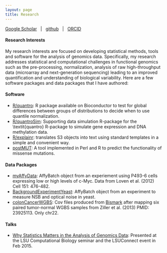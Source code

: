 ```yaml
---
layout: page
title: Research
---
```


[Google Scholar](http://scholar.google.com/citations?user=4T4qnL4AAAAJ) &nbsp; | &nbsp; 
[github](https://github.com/stephaniehicks)  &nbsp; | &nbsp; 
[ORCID](http://orcid.org/0000-0002-7858-0231)

#### Research Interests
My research interests are focused on developing statistical methods, tools and software for the analysis of genomics data. Specifically, my research addresses statistical and computational challenges in functional genomics such as the pre-processing, normalization, analysis of raw high-throughput data (microarray and next-generation sequencing) leading to an improved quantification and understanding of biological variability. Here are a few software packages and data packages that I have authored:


#### Software

- [R/quantro](http://www.bioconductor.org/packages/release/bioc/html/quantro.html): R package available on Bioconductor to test for global differences between groups of distributions to decide when to use quantile normalization.
- [R/quantroSim](https://github.com/stephaniehicks/quantroSim): Supporting data simulation R-package for the \textit{quantro} R-package 
to simulate gene expression and DNA methylation data.
- [R/explainr](https://github.com/hilaryparker/explainr): translates S3 objects into text using standard templates in a simple and convenient way. 
- [postMUT](https://github.com/stephaniehicks/postMUT): A tool implemented in Perl and R to predict the functionality of missense mutations.


#### Data Packages

- [myAffyData](https://github.com/stephaniehicks/mycAffyData): AffyBatch object from an experiement using P493-6 cells expressing low or high levels of c-Myc. Data from Loven et al. (2012) Cell 151: 476-482.
- [BackgroundExperimentYeast](https://github.com/stephaniehicks/BackgroundExperimentYeast): AffyBatch object from an experiment to measure NSB and optical noise in yeast.
- [colonCancerWGBS](https://github.com/genomicsclass/colonCancerWGBS): Cov files produced from [Bismark](http://www.bioinformatics.babraham.ac.uk/projects/bismark/) after mapping six paired tumor-normal WGBS samples from Ziller et al. (2013) PMID: 23925113. Only chr22. 

#### Talks

- [Why Statistics Matters in the Analysis of Genomics Data](https://speakerdeck.com/stephaniehicks/why-statistics-matters-in-the-analysis-of-genomics-data): Presented at the LSU Computational Biology seminar and the LSUConnect event in Feb 2015. 